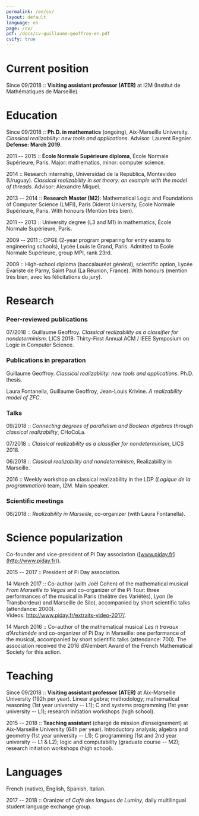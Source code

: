 ```yaml
---
permalink: /en/cv/
layout: default
language: en
page: /cv/
pdf: /docs/cv-guillaume-geoffroy-en.pdf
cvify: true
---
```


Current position
================

Since 09/2018 :: **Visiting assistant professor (ATER)** at I2M (Institut de Mathématiques de Marseille).

Education
=========

Since 09/2018 :: **Ph.D. in mathematics** (ongoing), Aix-Marseille University. *Classical realizability: new tools and applications*. Advisor: Laurent Regnier. **Defense: March 2019**.

2011 -- 2015 :: **École Normale Supérieure diploma**, École Normale Supérieure, Paris. Major: mathematics, minor: computer science.

2014 :: Research internship, Universidad de la República, Montevideo (Uruguay). *Classical realizability in set theory: an example with the model of threads*. Advisor: Alexandre Miquel. 

2013 -- 2014 :: **Research Master (M2)**: Mathematical Logic and Foundations of Computer Science (LMFI), Paris Diderot University, École Normale Supérieure, Paris. With honours (Mention très bien).

2011 -- 2013 :: University degree (L3 and M1) in mathematics, École Normale Supérieure, Paris. 

2009 -- 2011 :: CPGE (2-year program preparing for entry exams to engineering schools), Lycée Louis le Grand, Paris. Admitted to École Normale Supérieure, group MPI, rank 23rd.

2009 :: High-school diploma (baccalauréat général), scientific option, Lycée Évariste de Parny, Saint Paul (La Réunion, France). With honours (mention très bien, avec les félicitations du jury). 
 
Research
========

### Peer-reviewed publications

07/2018 :: Guillaume Geoffroy. *Classical realizability as a classifier for nondeterminism*. LICS 2018: Thirty-First Annual ACM / IEEE Symposium on Logic in Computer Science.
 
### Publications in preparation 

Guillaume Geoffroy. *Classical realizability: new tools and applications*. Ph.D. thesis.

Laura Fontanella, Guillaume Geoffroy, Jean-Louis Krivine. *A realizability model of ZFC*.

### Talks

09/2018 :: *Connecting degrees of parallelism and Boolean algebras through classical realizability*, CHoCoLa.

07/2018 :: *Classical realizability as a classifier for nondeterminism*, LICS 2018.

06/2018 :: *Clasical realizability and nondeterminism*, Realizability in Marseille.

2016 :: Weekly workshop on classical realizability in the LDP (*Logique de la programmation*) team, I2M. Main speaker.

### Scientific meetings

06/2018 :: *Realizability in Marseille*, co-organizer (with Laura Fontanella).

Science popularization
======================

Co-founder and vice-president of Pi Day association ([www.piday.fr](http://www.piday.fr)).
    
2015 -- 2017 :: President of Pi Day association.
 
14 March 2017 :: Co-author (with Joël Cohen) of the mathematical musical *From Marseille to Vegas* and co-organizer of the Pi Tour: three performances of the musical in Paris (théâtre des Variétés), Lyon (le Transbordeur) and Marseille (le Silo), accompanied by short scientific talks (attendance: 2000).<BR> Videos: <http://www.piday.fr/extraits-video-2017/>.

14 March 2016 :: Co-author of the mathematical musical *Les π travaux d’Archimède* and co-organizer of Pi Day in Marseille: one performance of the musical, accompanied by short scientific talks (attendance: 700). The association received the 2016 d’Alembert Award of the French Mathematical Society for this action.

Teaching 
========

Since 09/2018 :: **Visiting assistant professor (ATER)** at Aix-Marseille University (192h per year). Linear algebra; methodology; mathematical reasoning (1st year university -- L1); C and systems programming (1st year university -- L1); research initiation workshops (high school).

2015 -- 2018 :: **Teaching assistant** (chargé de mission d’enseignement) at Aix-Marseille University (64h per year). Introductory analysis; algebra and geometry (1st year university -- L1); C programming (1st and 2nd year university -- L1 & L2); logic and computability (graduate course -- M2); research initiation workshops (high school). 

Languages
=========

French (native), English, Spanish, Italian.

2017 -- 2018 :: Oranizer of *Café des langues de Luminy*, daily multilingual student language exchange group.
